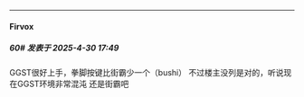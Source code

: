 ﻿
*****

####  Firvox  
##### 60#       发表于 2025-4-30 17:49

GGST很好上手，拳脚按键比街霸少一个（bushi）
不过楼主没列是对的，听说现在GGST环境非常混沌
还是街霸吧

